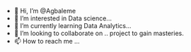 - 👋 Hi, I’m @Agbaleme
- 👀 I’m interested in Data science...
- 🌱 I’m currently learning Data Analytics...
- 💞️ I’m looking to collaborate on .. project to gain masteries.
- 📫 How to reach me ...

<!---
agbaleme/agbaleme is a ✨ special ✨ repository because its `README.md` (this file) appears on your GitHub profile.
You can click the Preview link to take a look at your changes.
--->
